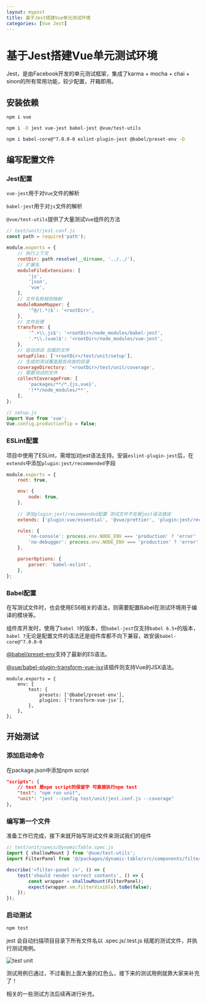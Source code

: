 ```yaml
---
layout: mypost
title: 基于Jest搭建Vue单元测试环境
categories: [Vue Jest]
---
```


# 基于Jest搭建Vue单元测试环境

Jest，是由Facebook开发的单元测试框架，集成了karma + mocha + chai + sinon的所有常用功能，较少配置，开箱即用。

## 安装依赖

```sh
npm i vue

npm i -D jest vue-jest babel-jest @vue/test-utils

npm i babel-core@^7.0.0-0 eslint-plugin-jest @babel/preset-env -D
```

## 编写配置文件

### Jest配置

`vue-jest`用于对`Vue`文件的解析

`babel-jest`用于对`js`文件的解析

`@vue/test-utils`提供了大量测试`Vue`组件的方法

```js
// test/unit/jest.conf.js
const path = require('path');

module.exports = {
    // 执行上下文
	rootDir: path.resolve(__dirname, '../../'),
	// 扩展名
  	moduleFileExtensions: [
    	'js',
	    'json',
    	'vue',
  	],
    // 文件名称规则映射
  	moduleNameMapper: {
    	'^@/(.*)$': '<rootDir>',
  	},
    // 文件处理
  	transform: {
    	'^.+\\.js$': '<rootDir>/node_modules/babel-jest',
    	'.*\\.(vue)$': '<rootDir>/node_modules/vue-jest',
  	},
    // 启动测试 加载的文件
  	setupFiles: ['<rootDir>/test/unit/setup'],
    // 生成的测试覆盖报告存放的目录
  	coverageDirectory: '<rootDir>/test/unit/coverage',
    // 需要测试的文件
  	collectCoverageFrom: [
    	'packages/**/*.{js,vue}',
    	'!**/node_modules/**',
  	],
};

// setup.js
import Vue from 'vue';
Vue.config.productionTip = false;
```

### ESLint配置

项目中使用了ESLint，需增加对jest语法支持。安装`eslint-plugin-jest`后，在`extends`中添加`plugin:jest/recommended`字段

```js
module.exports = {
    root: true,

    env: {
        node: true,
    },
    
    // 添加plugin:jest/recommended配置 测试文件不在报jest语法错误
    extends: ['plugin:vue/essential', '@vue/prettier', 'plugin:jest/recommended'],

    rules: {
        'no-console': process.env.NODE_ENV === 'production' ? 'error' : 'off',
        'no-debugger': process.env.NODE_ENV === 'production' ? 'error' : 'off',
    },

    parserOptions: {
        parser: 'babel-eslint',
    },
};

```

### Babel配置

在写测试文件时，也会使用ES6相关的语法，则需要配置Babel在测试环境用于编译的模块等。

组件库开发时，使用了`babel 7`的版本，但`babel-jest`仅支持`babel 6.5+`的版本，`babel 7`无论是配置文件的语法还是组件库都不向下兼容，故安装`babel-core@^7.0.0-0`


[@babel/preset-env](https://babeljs.io/docs/en/babel-preset-env)支持了最新的ES语法。

[@vue/babel-plugin-transform-vue-jsx](https://github.com/vuejs/babel-plugin-transform-vue-jsx)该插件则支持Vue的JSX语法。

```
module.exports = {
    env: {
        test: {
            presets: ['@babel/preset-env'],
            plugins: ['transform-vue-jsx'],
        },
    },
};
```

## 开始测试

### 添加启动命令

在package.json中添加npm script

```json
"scripts": {
    // test 是npm script的保留字 可直接执行npm test
    "test": "npm run unit",
  	"unit": "jest --config test/unit/jest.conf.js --coverage"
},
```

### 编写第一个文件

准备工作已完成，接下来就开始写测试文件来测试我们的组件

```js
// test/unit/specs/DynamicTable.spec.js
import { shallowMount } from '@vue/test-utils';
import FilterPanel from '@/packages/dynamic-table/src/components/filter-panel.vue';

describe('<filter-panel />', () => {
    test('should render correct contents', () => {
        const wrapper = shallowMount(FilterPanel);
        expect(wrapper.vm.filterVisible).toBe(false);
    });
});

```

### 启动测试

```sh
npm test
```

jest 会自动扫描项目目录下所有文件名以 .spec.js/.test.js 结尾的测试文件，并执行测试用例。

![test unit](test-unit.png)

测试用例已通过，不过看到上面大量的红色么，接下来的测试用例就靠大家来补充了！

相关的一些测试方法后续再进行补充。